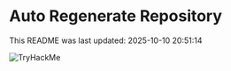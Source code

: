# Auto Regenerate Repository

This README was last updated: 2025-10-10 20:51:14

 ![TryHackMe](https://tryhackme.com/badge/533634)
